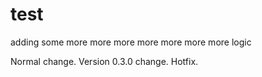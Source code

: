 # test

adding some more more more more more more more logic


Normal change. Version 0.3.0 change. Hotfix.
